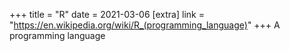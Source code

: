 +++
title = "R"
date = 2021-03-06
[extra]
link = "https://en.wikipedia.org/wiki/R_(programming_language)"
+++
A programming language

